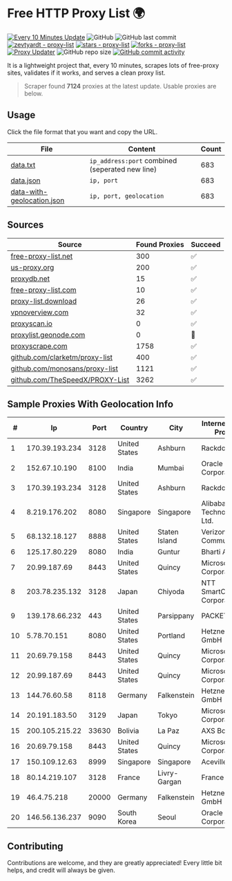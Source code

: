 
# Free HTTP Proxy List 🌍

[![Every 10 Minutes Update](https://github.com/mertguvencli/http-proxy-list/actions/workflows/main.yml/badge.svg?branch=main)](https://github.com/mertguvencli/http-proxy-list/actions/workflows/main.yml)
![GitHub](https://img.shields.io/github/license/mertguvencli/http-proxy-list)
![GitHub last commit](https://img.shields.io/github/last-commit/mertguvencli/http-proxy-list)
[![zevtyardt - proxy-list](https://img.shields.io/static/v1?label=zevtyardt&message=proxy-list&color=blue&logo=github)](https://github.com/zevtyardt/proxy-list "Go to GitHub repo")
[![stars - proxy-list](https://img.shields.io/github/stars/zevtyardt/proxy-list?style=social)](https://github.com/zevtyardt/proxy-list)
[![forks - proxy-list](https://img.shields.io/github/forks/zevtyardt/proxy-list?style=social)](https://github.com/zevtyardt/proxy-list)
[![Proxy Updater](https://github.com/zevtyardt/proxy-list/workflows/Proxy%20Updater/badge.svg)](https://github.com/zevtyardt/proxy-list/actions?query=workflow:"Proxy+Updater")
![GitHub repo size](https://img.shields.io/github/repo-size/zevtyardt/proxy-list)
[![GitHub commit activity](https://img.shields.io/github/commit-activity/m/zevtyardt/proxy-list?logo=commits)](https://github.com/zevtyardt/proxy-list/commits/main)

It is a lightweight project that, every 10 minutes, scrapes lots of free-proxy sites, validates if it works, and serves a clean proxy list.

> Scraper found **7124** proxies at the latest update. Usable proxies are below.

## Usage

Click the file format that you want and copy the URL.

|File|Content|Count|
|----|-------|-----|
|[data.txt](https://raw.githubusercontent.com/mertguvencli/http-proxy-list/main/proxy-list/data.txt)|`ip_address:port` combined (seperated new line)|683|
|[data.json](https://raw.githubusercontent.com/mertguvencli/http-proxy-list/main/proxy-list/data.json)|`ip, port`|683|
|[data-with-geolocation.json](https://raw.githubusercontent.com/mertguvencli/http-proxy-list/main/proxy-list/data-with-geolocation.json)|`ip, port, geolocation`|683|

## Sources

|Source|Found Proxies|Succeed|
|------|-------------|-------|
|[free-proxy-list.net](https://free-proxy-list.net)|300|✅|
|[us-proxy.org](https://www.us-proxy.org)|200|✅|
|[proxydb.net](http://proxydb.net)|15|✅|
|[free-proxy-list.com](https://free-proxy-list.com/?page=&port=&type%5B%5D=http&type%5B%5D=https&up_time=0&search=Search)|10|✅|
|[proxy-list.download](https://www.proxy-list.download/HTTP)|26|✅|
|[vpnoverview.com](https://vpnoverview.com/privacy/anonymous-browsing/free-proxy-servers)|32|✅|
|[proxyscan.io](https://www.proxyscan.io)|0|✅|
|[proxylist.geonode.com](https://proxylist.geonode.com/api/proxy-list?limit=300&page=1&sort_by=lastChecked&sort_type=desc&protocols=http,https)|0|🚫|
|[proxyscrape.com](https://api.proxyscrape.com/v2/?request=displayproxies&protocol=http&timeout=10000&country=all&ssl=all&anonymity=all)|1758|✅|
|[github.com/clarketm/proxy-list](https://raw.githubusercontent.com/clarketm/proxy-list/master/proxy-list-raw.txt)|400|✅|
|[github.com/monosans/proxy-list](https://raw.githubusercontent.com/monosans/proxy-list/main/proxies/http.txt)|1121|✅|
|[github.com/TheSpeedX/PROXY-List](https://raw.githubusercontent.com/TheSpeedX/PROXY-List/master/http.txt)|3262|✅|


## Sample Proxies With Geolocation Info

|#|Ip|Port|Country|City|Internet Service Provider|
|-|--|----|-------|----|-------------------------|
|1|170.39.193.234|3128|United States|Ashburn|Rackdog, LLC|
|2|152.67.10.190|8100|India|Mumbai|Oracle Corporation|
|3|170.39.193.234|3128|United States|Ashburn|Rackdog, LLC|
|4|8.219.176.202|8080|Singapore|Singapore|Alibaba (US) Technology Co., Ltd.|
|5|68.132.18.127|8888|United States|Staten Island|Verizon Communications|
|6|125.17.80.229|8080|India|Guntur|Bharti Airtel|
|7|20.99.187.69|8443|United States|Quincy|Microsoft Corporation|
|8|203.78.235.132|3128|Japan|Chiyoda|NTT SmartConnect Corporation|
|9|139.178.66.232|443|United States|Parsippany|PACKET-HOST|
|10|5.78.70.151|8080|United States|Portland|Hetzner Online GmbH|
|11|20.69.79.158|8443|United States|Quincy|Microsoft Corporation|
|12|20.99.187.69|8443|United States|Quincy|Microsoft Corporation|
|13|144.76.60.58|8118|Germany|Falkenstein|Hetzner Online GmbH|
|14|20.191.183.50|3129|Japan|Tokyo|Microsoft Corporation|
|15|200.105.215.22|33630|Bolivia|La Paz|AXS Bolivia S. A.|
|16|20.69.79.158|8443|United States|Quincy|Microsoft Corporation|
|17|150.109.12.63|8999|Singapore|Singapore|Aceville Pte.ltd|
|18|80.14.219.107|3128|France|Livry-Gargan|France Telecom|
|19|46.4.75.218|20000|Germany|Falkenstein|Hetzner Online GmbH|
|20|146.56.136.237|9090|South Korea|Seoul|Oracle Corporation|



## Contributing

Contributions are welcome, and they are greatly appreciated! Every
little bit helps, and credit will always be given.


